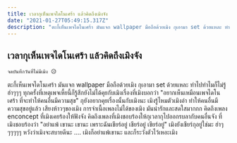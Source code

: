 ```yaml
---
title: เวลากุเห็นเพจไดโนเศร้า แล้วคิดถึงเมิงจัง
date: "2021-01-27T05:49:15.317Z"
description: "ตะกี้เห็นเพจไดโนเศร้า มันแจก wallpaper มือถือด้วยเมิง กุเอามา set ด้วยแหละ ทำไปทำไมก็ไม่รู้ ฮ่าๆๆๆ ทุกครั้งที่เหตุเพจเหี้ยนี้ก็รู้สึกยังไม่ได้คุยกับเมิงเรื่องที่เมิงบอกว่า "อยากเห็นเหมือนเพจไดโนเศร้า ที่จะทำให้คนอื่นมีความสุข" "
---
```


## เวลากุเห็นเพจไดโนเศร้า แล้วคิดถึงเมิงจัง

```
จดบันทึกวันที่ไม่มีเมิง 😥
```

ตะกี้เห็นเพจไดโนเศร้า มันแจก wallpaper มือถือด้วยเมิง กุเอามา set ด้วยแหละ ทำไปทำไมก็ไม่รู้ ฮ่าๆๆๆ ทุกครั้งที่เหตุเพจเหี้ยนี้ก็รู้สึกยังไม่ได้คุยกับเมิงเรื่องที่เมิงบอกว่า "อยากเห็นเหมือนเพจไดโนเศร้า ที่จะทำให้คนอื่นมีความสุข" กุยังอยากคุยเรื่องนั้นกับเมิงนะ เมิงรู้ไหมตัวเมิงอ่า ทำให้คนอื่นมีความสุขอยู่แล้ว เสียงห้าวๆของเมิง การจำเนื้อเพลงไม่ได้ของเมิง มันน่ารักและสดใสมากกก คิดถึงเพลง enconcept ที่เมิงเคยร้องให้ฟังจัง คิดถึงเพลงที่เมิงชอบร้องให้กุเวลากุไปออกรบลากับคนอื่นจัง ที่เมิงชอบร้องว่า "อย่าแพ้ เขานะ เขานะ เพราะฉันเชียร์อยู่ เชียร์อยู่ เชียร์อยู่" เมิงยังเชียร์กุอยู่ใช่มะ ฮ่าๆๆๆๆๆๆ หวังว่าเมิงจะสบายดีนะ .... เมิงก็อย่าแพ้เขานะ และก็ระวังตัวไว้เหอะเมิง 